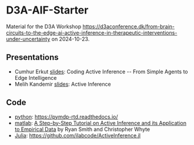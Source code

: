 # D3A-AIF-Starter
Material for the D3A Workshop https://d3aconference.dk/from-brain-circuits-to-the-edge-ai-active-inference-in-therapeutic-interventions-under-uncertainty on 2024-10-23.
## Presentations
- Cumhur Erkut [slides](./241023-AIFCode-D3A.pdf): Coding Active Inference -- From Simple Agents to Edge Intelligence
- Melih Kandemir [slides](./active-inference-Kandemir.pdf): Active Inference
## Code
- [python](./python): https://pymdp-rtd.readthedocs.io/ 
- [matlab](./matlab): [A Step-by-Step Tutorial on Active Inference and its Application to Empirical Data](https://psyarxiv.com/b4jm6/) by Ryan Smith and Christopher Whyte
- [Julia](./julia): https://github.com/ilabcode/ActiveInference.jl

